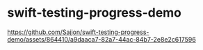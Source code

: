 # swift-testing-progress-demo

https://github.com/Sajjon/swift-testing-progress-demo/assets/864410/a9daaca7-82a7-44ac-84b7-2e8e2c617596


